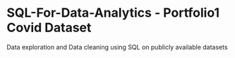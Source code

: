 # SQL-For-Data-Analytics - Portfolio1 Covid Dataset
Data exploration and Data cleaning using SQL on publicly available datasets
